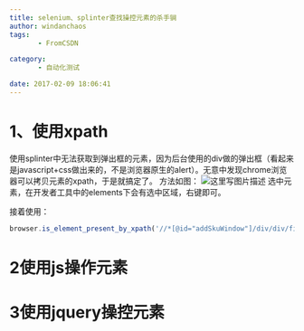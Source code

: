 ```yaml
---
title: selenium、splinter查找操控元素的杀手锏
author: windanchaos
tags: 
       - FromCSDN

category: 
       - 自动化测试

date: 2017-02-09 18:06:41
---
```

# 1、使用xpath

使用splinter中无法获取到弹出框的元素，因为后台使用的div做的弹出框（看起来是javascript+css做出来的，不是浏览器原生的alert）。无意中发现chrome浏览器可以拷贝元素的xpath，于是就搞定了。
方法如图：
![这里写图片描述](/images/dn.net-20170209174710573-watermark-2-text-aHR0cDovL2Jsb2cuY3Nkbi5uZXQvd2luZGFuY2hhb3M=-font-5a6L5L2T-fontsize-400-fill-I0JBQkFCMA==-dissolve-70-gravity-SouthEast.png)
选中元素，在开发者工具中的elements下会有选中区域，右键即可。

接着使用：
```js 
browser.is_element_present_by_xpath('//*[@id="addSkuWindow"]/div/div/fieldset[1]/div/div/span/span/input')
```

# 2使用js操作元素

# 3使用jquery操控元素